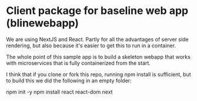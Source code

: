 # Client package for baseline web app (blinewebapp) 
We are using NextJS and React.  Partly for all the advantages of server
side rendering, but also because it's easier to get this to run in a container.

The whole point of this sample app is to build a skeleton webapp that works
with microservices that is fully containerized from the start.
 
I think that if you clone or fork this repo, running npm install is
sufficient, but to build this we did the following in an empty folder:

npm init -y
npm install react react-dom next 


